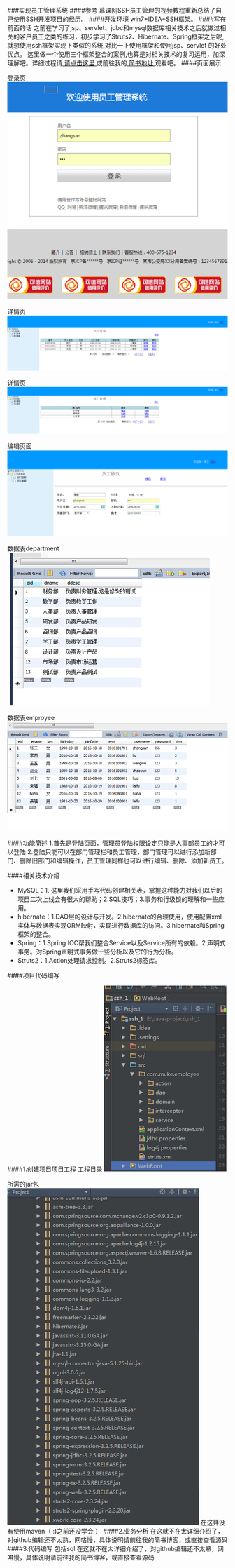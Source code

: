 ###实现员工管理系统
####参考
慕课网SSH员工管理的视频教程重新总结了自己使用SSH开发项目的经历。
####开发环境
win7+IDEA+SSH框架。
####写在前面的话
之前在学习了jsp、servlet、jdbc和mysql数据库相关技术之后就做过相关的客户员工之类的练习，初步学习了Struts2、Hibernate、Spring框架之后呢,就想使用ssh框架实现下类似的系统,对比一下使用框架和使用jsp、servlet 的好处优点。
这里做一个使用三个框架整合的案例,也算是对相关技术的复习运用，加深理解吧。详细过程请[ 请点击这里 ]( http://www.jianshu.com/u/0cb624d78376 )或前往我的[ 简书地址 ]( http://www.jianshu.com/u/0cb624d78376 )观看吧。
####页面展示


登录页
![](https://github.com/joshul/image/blob/master/index.png)

详情页
![](https://github.com/joshul/image/blob/master/page1.png)

详情页
![](https://github.com/joshul/image/blob/master/page2.png)

编辑页面
![](https://github.com/joshul/image/blob/master/page5.png)

数据表department
![](https://github.com/joshul/image/blob/master/department.png)

数据表emproyee
![](https://github.com/joshul/image/blob/master/employee.png)


####功能简述
1.首先是登陆页面，管理员登陆权限设定只能是人事部员工的才可以登陆
2.登陆只能可以在部门管理栏和员工管理，部门管理可以进行添加新部门、删除旧部门和编辑操作，员工管理同样也可以进行编辑、删除、添加新员工。

####相关技术介绍
- MySQL：1. 这里我们采用手写代码创建相关表，掌握这种能力对我们以后的项目二次上线会有很大的帮助；2.SQL技巧；3.事务和行级锁的理解和一些应用。
- hibernate：1.DAO层的设计与开发。2.hibernate的合理使用，使用配置xml实体与数据表实现ORM映射，实现进行数据库的访问。3.hibernate和Spring框架的整合。
- Spring：1.Spring IOC帮我们整合Service以及Service所有的依赖。2.声明式事务。对Spring声明式事务做一些分析以及它的行为分析。
- Struts2：1.Action处理请求控制。2.Struts2标签库。

####项目代码编写

####1.创建项目项目工程
工程目录
![工程目录](https://github.com/joshul/image/blob/master/page3.png)

所需的jar包
![工程目录](https://github.com/joshul/image/blob/master/page4.png)
在这并没有使用maven（ :)之前还没学会 ）
####2.业务分析
在这就不在太详细介绍了，对github编辑还不太熟，网咯慢，具体说明请前往我的简书博客，或直接查看源码
####3.代码编写
包括sql
在这就不在太详细介绍了，对github编辑还不太熟，网咯慢，具体说明请前往我的简书博客，或直接查看源码
